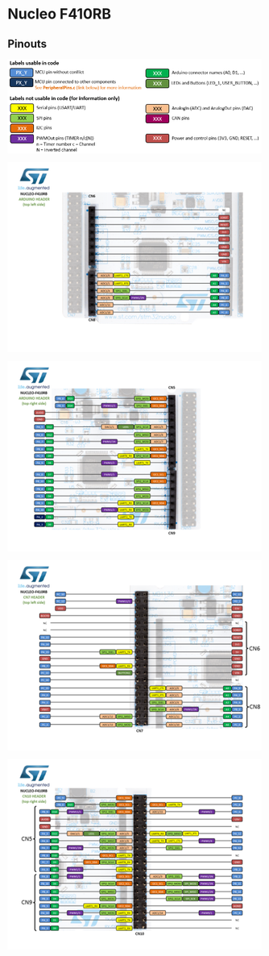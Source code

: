 # Nucleo F410RB

## Pinouts

![](img/pinout_legend_2017-06-28-2.png)

![](img/nucleo_f410rb_2017_9_19_arduinol.png)

![](img/nucleo_f410rb_2017_9_19_arduinor.png)

![](img/nucleo_f410rb_2017_9_19_morphol.png)

![](img/nucleo_f410rb_2017_9_19_morphor.png)

